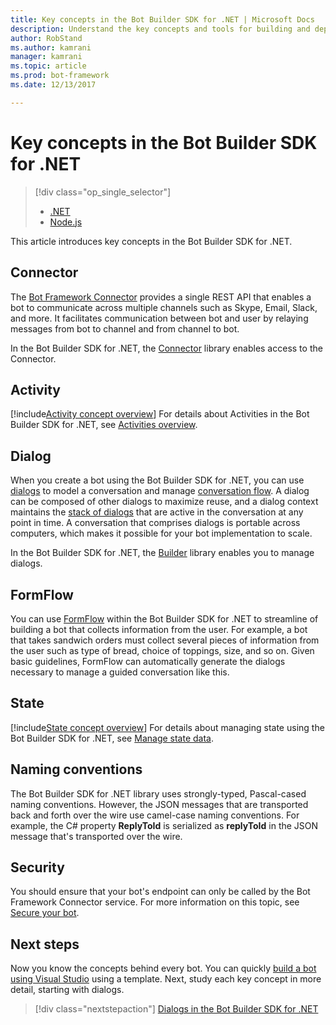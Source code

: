 ```yaml
---
title: Key concepts in the Bot Builder SDK for .NET | Microsoft Docs
description: Understand the key concepts and tools for building and deploying conversational bots available in the Bot Builder SDK for .NET.
author: RobStand
ms.author: kamrani
manager: kamrani
ms.topic: article
ms.prod: bot-framework
ms.date: 12/13/2017

---
```


# Key concepts in the Bot Builder SDK for .NET
> [!div class="op_single_selector"]
> - [.NET](../dotnet/bot-builder-dotnet-concepts.md)
> - [Node.js](../nodejs/bot-builder-nodejs-concepts.md)

This article introduces key concepts in the Bot Builder SDK for .NET.

## Connector

The [Bot Framework Connector](bot-builder-dotnet-connector.md) provides a single REST API that enables a bot to communicate across multiple channels such as Skype, Email, Slack, and more. It facilitates communication between bot and user by relaying messages from bot to channel and from channel to bot. 

In the Bot Builder SDK for .NET, the [Connector][connectorLibrary] library enables access to the Connector. 

## Activity

[!include[Activity concept overview](../includes/snippet-dotnet-concept-activity.md)]
For details about Activities in the Bot Builder SDK for .NET, 
see [Activities overview](bot-builder-dotnet-activities.md).

## Dialog

When you create a bot using the Bot Builder SDK for .NET, you can use [dialogs](bot-builder-dotnet-dialogs.md) to model 
a conversation and manage [conversation flow](../bot-service-design-conversation-flow.md#dialog-stack). 
A dialog can be composed of other dialogs to maximize reuse, and a dialog context maintains the [stack of dialogs](../bot-service-design-conversation-flow.md) that are active in the conversation at any point in time. 
A conversation that comprises dialogs is portable across computers, which makes it possible for your bot implementation to scale. 

In the Bot Builder SDK for .NET, the [Builder][builderLibrary] library enables you to manage dialogs.

## FormFlow

You can use [FormFlow](bot-builder-dotnet-formflow.md) within the Bot Builder SDK for .NET to streamline of building a bot that collects information from the user. 
For example, a bot that takes sandwich orders must collect several pieces of information from the user such as type of bread, choice of toppings, size, and so on. Given basic guidelines, FormFlow can automatically generate the dialogs necessary to manage a guided conversation like this.

## State

[!include[State concept overview](../includes/snippet-dotnet-concept-state.md)]
For details about managing state using the Bot Builder SDK for .NET, 
see [Manage state data](bot-builder-dotnet-state.md).

## Naming conventions

The Bot Builder SDK for .NET library uses strongly-typed, Pascal-cased naming conventions. 
However, the JSON messages that are transported back and forth over the wire use camel-case naming conventions. 
For example, the C# property **ReplyToId** is serialized as **replyToId** in the JSON message that's 
transported over the wire.

## Security

You should ensure that your bot's endpoint can only be called by the Bot Framework Connector service. 
For more information on this topic, see [Secure your bot](bot-builder-dotnet-security.md).

## Next steps

Now you know the concepts behind every bot. You can quickly [build a bot using Visual Studio](bot-builder-dotnet-quickstart.md) using a template. Next, study each key concept in more detail, starting with dialogs.

> [!div class="nextstepaction"]
> [Dialogs in the Bot Builder SDK for .NET](bot-builder-dotnet-dialogs.md)

[connectorLibrary]: /dotnet/api/microsoft.bot.connector

[builderLibrary]: /dotnet/api/microsoft.bot.builder.dialogs